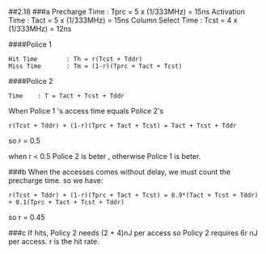 ##2.18
###a
	Precharge Time 	:	Tprc = 5 x (1/333MHz) = 15ns
	Activation Time	: 	Tact = 5 x (1/333MHz) = 15ns
	Column Select Time : 	Tcst = 4 x (1/333MHz) = 12ns

####Police 1 

	Hit Time 		: Th = r(Tcst + Tddr)
	Miss Time		: Tm = (1-r)(Tprc + Tact + Tcst)

####Police 2

	Time 	: T = Tact + Tcst + Tddr

When Police 1 's access time equals Police 2's 

	r(Tcst + Tddr) + (1-r)(Tprc + Tact + Tcst) = Tact + Tcst + Tddr

so r = 0.5

when r < 0.5 Police 2 is beter , otherwise Police 1 is beter.

###b
When the accesses comes without delay, we must count the precharge time.
so we have:

	r(Tcst + Tddr) + (1-r)(Tprc + Tact + Tcst) = 0.9*(Tact + Tcst + Tddr) + 0.1(Tprc + Tact + Tcst + Tddr)

so r = 0.45 


###c 
If hits, Policy 2 needs (2 + 4)nJ per access so Policy 2 requires 6r nJ per access. r is the hit rate.